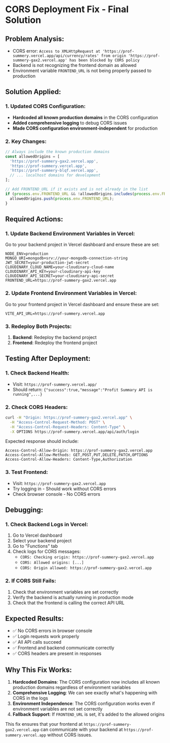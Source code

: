 # CORS Deployment Fix - Final Solution

## Problem Analysis:
- CORS error: `Access to XMLHttpRequest at 'https://prof-summery.vercel.app/api/currency/rates' from origin 'https://prof-summery-gax2.vercel.app' has been blocked by CORS policy`
- Backend is not recognizing the frontend domain as allowed
- Environment variable `FRONTEND_URL` is not being properly passed to production

## Solution Applied:

### 1. Updated CORS Configuration:
- **Hardcoded all known production domains** in the CORS configuration
- **Added comprehensive logging** to debug CORS issues
- **Made CORS configuration environment-independent** for production

### 2. Key Changes:
```javascript
// Always include the known production domains
const allowedOrigins = [
  'https://prof-summery-gax2.vercel.app',
  'https://prof-summery.vercel.app',
  'https://prof-summery-blqf.vercel.app',
  // ... localhost domains for development
];

// Add FRONTEND_URL if it exists and is not already in the list
if (process.env.FRONTEND_URL && !allowedOrigins.includes(process.env.FRONTEND_URL)) {
  allowedOrigins.push(process.env.FRONTEND_URL);
}
```

## Required Actions:

### 1. Update Backend Environment Variables in Vercel:
Go to your backend project in Vercel dashboard and ensure these are set:
```
NODE_ENV=production
MONGO_URI=mongodb+srv://your-mongodb-connection-string
JWT_SECRET=your-production-jwt-secret
CLOUDINARY_CLOUD_NAME=your-cloudinary-cloud-name
CLOUDINARY_API_KEY=your-cloudinary-api-key
CLOUDINARY_API_SECRET=your-cloudinary-api-secret
FRONTEND_URL=https://prof-summery-gax2.vercel.app
```

### 2. Update Frontend Environment Variables in Vercel:
Go to your frontend project in Vercel dashboard and ensure these are set:
```
VITE_API_URL=https://prof-summery.vercel.app
```

### 3. Redeploy Both Projects:
1. **Backend**: Redeploy the backend project
2. **Frontend**: Redeploy the frontend project

## Testing After Deployment:

### 1. Check Backend Health:
- Visit: `https://prof-summery.vercel.app/`
- Should return: `{"success":true,"message":"Profit Summary API is running",...}`

### 2. Check CORS Headers:
```bash
curl -H "Origin: https://prof-summery-gax2.vercel.app" \
  -H "Access-Control-Request-Method: POST" \
  -H "Access-Control-Request-Headers: Content-Type" \
  -X OPTIONS https://prof-summery.vercel.app/api/auth/login
```

Expected response should include:
```
Access-Control-Allow-Origin: https://prof-summery-gax2.vercel.app
Access-Control-Allow-Methods: GET,POST,PUT,DELETE,PATCH,OPTIONS
Access-Control-Allow-Headers: Content-Type,Authorization
```

### 3. Test Frontend:
- Visit: `https://prof-summery-gax2.vercel.app`
- Try logging in - Should work without CORS errors
- Check browser console - No CORS errors

## Debugging:

### 1. Check Backend Logs in Vercel:
1. Go to Vercel dashboard
2. Select your backend project
3. Go to "Functions" tab
4. Check logs for CORS messages:
   - `CORS: Checking origin: https://prof-summery-gax2.vercel.app`
   - `CORS: Allowed origins: [...]`
   - `CORS: Origin allowed: https://prof-summery-gax2.vercel.app`

### 2. If CORS Still Fails:
1. Check that environment variables are set correctly
2. Verify the backend is actually running in production mode
3. Check that the frontend is calling the correct API URL

## Expected Results:

- ✅ No CORS errors in browser console
- ✅ Login requests work properly
- ✅ All API calls succeed
- ✅ Frontend and backend communicate correctly
- ✅ CORS headers are present in responses

## Why This Fix Works:

1. **Hardcoded Domains**: The CORS configuration now includes all known production domains regardless of environment variables
2. **Comprehensive Logging**: We can see exactly what's happening with CORS in the logs
3. **Environment Independence**: The CORS configuration works even if environment variables are not set correctly
4. **Fallback Support**: If `FRONTEND_URL` is set, it's added to the allowed origins

This fix ensures that your frontend at `https://prof-summery-gax2.vercel.app` can communicate with your backend at `https://prof-summery.vercel.app` without CORS issues.
